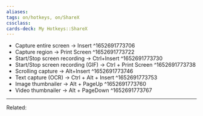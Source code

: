 ```yaml
---
aliases:
tags: on/hotkeys, on/ShareX 
cssclass:
cards-deck: My Hotkeys::ShareX
---
```


-   Capture entire screen → Insert ^1652691773706
-   Capture region → Print Screen ^1652691773722
-   Start/Stop screen recording → Ctrl+Insert ^1652691773730
-   Start/Stop screen recording (GIF) → Ctrl + Print Screen ^1652691773738
-   Scrolling capture → Alt+Insert ^1652691773746
-   Text capture (OCR) → Ctrl + Alt + Insert ^1652691773753
-   Image thumbnailer → Alt + PageUp ^1652691773760
-   Video thumbnailer → Alt + PageDown ^1652691773767

---
Related:


